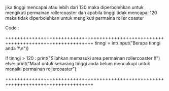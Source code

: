 jika tinggi mencapai atau lebih dari 120 maka diperbolehkan untuk mengikuti permainan rollercoaster 
dan apabila tinggi tidak mencapai 120 maka tidak diperbolehkan untuk mengikuti permaina roller coaster

Code :



++++++++++++++++++++++++++++++++++++++++++++++++++++++++++++++++++++++++++++++++++++
tinngi = int(input("Berapa tinngi anda ?\n"))

if tinngi > 120 :
    print("Silahkan memasuki area permainan rollercoaster !!")
else:
    print("Maaf untuk sekarang  tinggi anda belum mencukupi untuk menaiki permainan rollercoaster")


++++++++++++++++++++++++++++++++++++++++++++++++++++++++++++++++++++++++++++++++++++